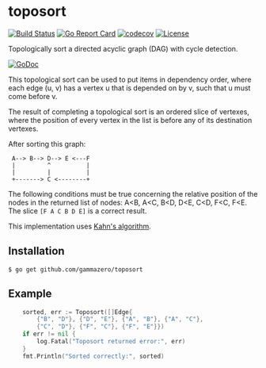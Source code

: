 # toposort

[![Build Status](https://travis-ci.com/gammazero/toposort.svg)](https://travis-ci.com/gammazero/toposort)
[![Go Report Card](https://goreportcard.com/badge/github.com/gammazero/toposort)](https://goreportcard.com/report/github.com/gammazero/toposort)
[![codecov](https://codecov.io/gh/gammazero/toposort/branch/master/graph/badge.svg)](https://codecov.io/gh/gammazero/toposort)
[![License](https://img.shields.io/badge/License-MIT-blue.svg)](LICENSE)

Topologically sort a directed acyclic graph (DAG) with cycle detection.

[![GoDoc](https://godoc.org/github.com/gammazero/toposort?status.svg)](https://godoc.org/github.com/gammazero/toposort)

This topological sort can be used to put items in dependency order, where each
edge (u, v) has a vertex u that is depended on by v, such that u must come
before v.

The result of completing a topological sort is an ordered slice of vertexes,
where the position of every vertex in the list is before any of its destination
vertexes.

After sorting this graph:
```
 A--> B--> D--> E <---F
 |         ^          |
 |         |          |
 +-------> C <--------+
```
The following conditions must be true concerning the relative position of the
nodes in the returned list of nodes: A<B, A<C, B<D, D<E, C<D, F<C, F<E.  The
slice `[F A C B D E]` is a correct result.

This implementation uses [Kahn's algorithm](https://en.wikipedia.org/wiki/Topological_sorting#Kahn.27s_algorithm).

## Installation

```
$ go get github.com/gammazero/toposort
```

## Example

```go
	sorted, err := Toposort([]Edge{
		{"B", "D"}, {"D", "E"}, {"A", "B"}, {"A", "C"},
		{"C", "D"}, {"F", "C"}, {"F", "E"}})
	if err != nil {
		log.Fatal("Toposort returned error:", err)
	}
	fmt.Println("Sorted correctly:", sorted)
```
